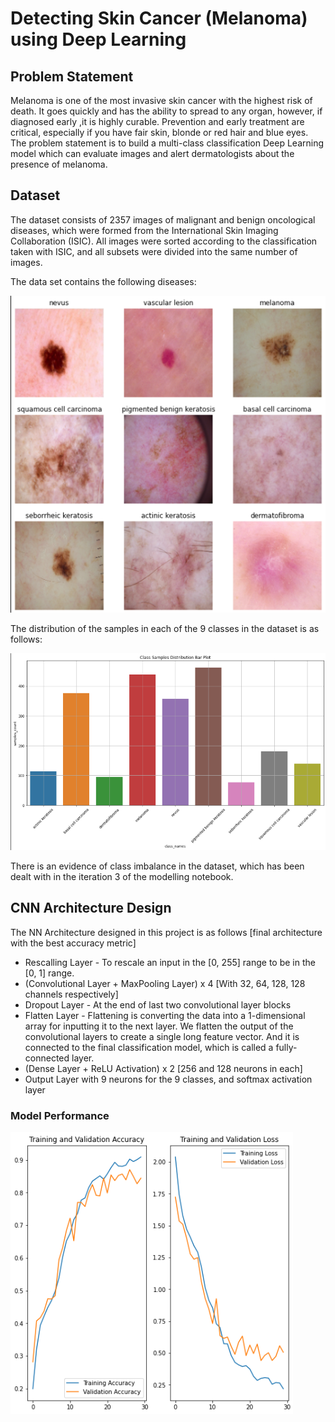 # Detecting Skin Cancer (Melanoma) using Deep Learning

## Problem Statement
 Melanoma is one of the most invasive skin cancer with the highest risk of death. It goes quickly and has the ability to spread to any organ, however, if diagnosed early ,it is highly curable. Prevention and early treatment are critical, especially if you have fair skin, blonde or red hair and blue eyes.
 The problem statement is to build a multi-class classification Deep Learning model which can evaluate images and alert dermatologists about the presence of melanoma.

## Dataset
The dataset consists of 2357 images of malignant and benign oncological diseases, which were formed from the International Skin Imaging Collaboration (ISIC). All images were sorted according to the classification taken with ISIC, and all subsets were divided into the same number of images.

The data set contains the following diseases:

![datasetdf](https://github.com/debaratna-nath/Melanoma-Detection-Assignment/blob/main/readme%20images/Sample%20Images.png)

The distribution of the samples in each of the 9 classes in the dataset is as follows:

![datasetplot](https://github.com/debaratna-nath/Melanoma-Detection-Assignment/blob/main/readme%20images/Samples%20Distribution.png)

There is an evidence of class imbalance in the dataset, which has been dealt with in the iteration 3 of the modelling notebook.


## CNN Architecture Design
The NN Architecture designed in this project is as follows [final architecture with the best accuracy metric]

- Rescalling Layer - To rescale an input in the [0, 255] range to be in the [0, 1] range.
- (Convolutional Layer + MaxPooling Layer) x 4 [With 32, 64, 128, 128 channels respectively]
- Dropout Layer - At the end of last two convolutional layer blocks
- Flatten Layer - Flattening is converting the data into a 1-dimensional array for inputting it to the next layer. We flatten the output of the convolutional layers to create a single long feature vector. And it is connected to the final classification model, which is called a fully-connected layer.
- (Dense Layer + ReLU Activation) x 2 [256 and 128 neurons in each]
- Output Layer with 9 neurons for the 9 classes, and softmax activation layer


### Model Performance
![ModelEvaluation](https://github.com/debaratna-nath/Melanoma-Detection-Assignment/blob/main/readme%20images/Model%20Performance.png)


